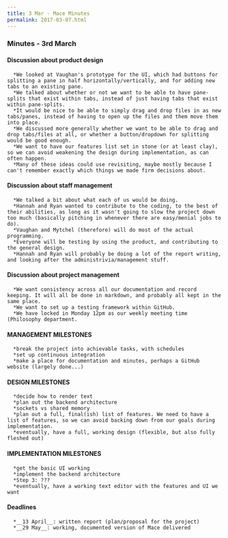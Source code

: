```yaml
---
title: 3 Mar - Mace Minutes
permalink: 2017-03-07.html
---
```


### Minutes - 3rd March
    
#### Discussion about product design
      *We looked at Vaughan's prototype for the UI, which had buttons for splitting a pane in half horizontally/vertically, and for adding new tabs to an existing pane.
      *We talked about whether or not we want to be able to have pane-splits that exist within tabs, instead of just having tabs that exist within pane-splits.
      *It would be nice to be able to simply drag and drop files in as new tabs/panes, instead of having to open up the files and them move them into place.
      *We discussed more generally whether we want to be able to drag and drop tabs/files at all, or whether a button/dropdown for splitting would be good enough.
      *We want to have our features list set in stone (or at least clay), so we can avoid weakening the design during implementation, as can often happen.
      *Many of these ideas could use revisiting, maybe mostly because I can't remember exactly which things we made firm decisions about.

#### Discussion about staff management
      *We talked a bit about what each of us would be doing.
      *Hannah and Ryan wanted to contribute to the coding, to the best of their abilities, as long as it wasn't going to slow the project down too much (basically pitching in whenever there are easy/menial jobs to do).
      *Vaughan and Mytchel (therefore) will do most of the actual programming.
      *Everyone will be testing by using the product, and contributing to the general design.
      *Hannah and Ryan will probably be doing a lot of the report writing, and looking after the administrivia/management stuff.

#### Discussion about project management
      *We want consistency across all our documentation and record keeping. It will all be done in markdown, and probably all kept in the same place.
      *We want to set up a testing framework within GitHub.
      *We have locked in Monday 12pm as our weekly meeting time (Philosophy department.

#### MANAGEMENT MILESTONES
      *break the project into achievable tasks, with schedules
      *set up continuous integration
      *make a place for documentation and minutes, perhaps a GitHub website (largely done...)

#### DESIGN MILESTONES
      *decide how to render text
      *plan out the backend architecture
      *sockets vs shared memory
      *plan out a full, final(ish) list of features. We need to have a list of features, so we can avoid backing down from our goals during implementation.
      *eventually, have a full, working design (flexible, but also fully fleshed out)

#### IMPLEMENTATION MILESTONES
      *get the basic UI working
      *implement the backend architecture
      *Step 3: ???
      *eventually, have a working text editor with the features and UI we want

#### __Deadlines__
      *__13 April__: written report (plan/proposal for the project)
      *__29 May__: working, documented version of Mace delivered
